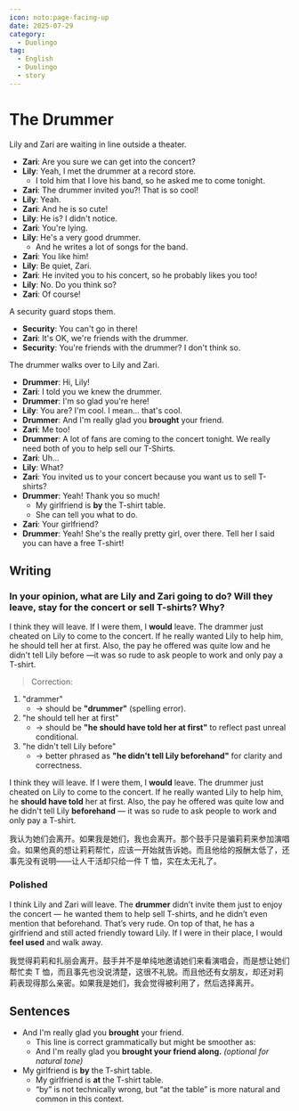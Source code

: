 ```yaml
---
icon: noto:page-facing-up
date: 2025-07-29
category:
  - Duolingo
tag:
  - English
  - Duolingo
  - story
---
```


# The Drummer

Lily and Zari are waiting in line outside a theater.

- **Zari**: Are you sure we can get into the concert?
- **Lily**: Yeah, I met the drummer at a record store.
  - I told him that I love his band, so he asked me to come tonight.
- **Zari**: The drummer invited you?! That is so cool!
- **Lily**: Yeah.
- **Zari**: And he is so cute!
- **Lily**: He is? I didn't notice.
- **Zari**: You're lying.
- **Lily**: He's a very good drummer.
  - And he writes a lot of songs for the band.
- **Zari**: You like him!
- **Lily**: Be quiet, Zari.
- **Zari**: He invited you to his concert, so he probably likes you too!
- **Lily**: No. Do you think so?
- **Zari**: Of course!

A security guard stops them.

- **Security**: You can't go in there!
- **Zari**: It's OK, we're friends with the drummer.
- **Security**: You're friends with the drummer? I don't think so.

The drummer walks over to Lily and Zari.

- **Drummer**: Hi, Lily!
- **Zari**: I told you we knew the drummer.
- **Drummer**: I'm so glad you're here!
- **Lily**: You are? I'm cool. I mean... that's cool.
- **Drummer**: And I'm really glad you **brought** your friend.
- **Zari**: Me too!
- **Drummer**: A lot of fans are coming to the concert tonight. We really need both of you to help sell our T-Shirts.
- **Zari**: Uh...
- **Lily**: What?
- **Zari**: You invited us to your concert because you want us to sell T-shirts?
- **Drummer**: Yeah! Thank you so much!
  - My girlfriend is **by** the T-shirt table.
  - She can tell you what to do.
- **Zari**: Your girlfriend?
- **Drummer**: Yeah! She's the really pretty girl, over there. Tell her I said you can have a free T-shirt!

## Writing

### In your opinion, what are Lily and Zari going to do? Will they leave, stay for the concert or sell T-shirts? Why?

I think they will leave. If I were them, I **would** leave. The drammer just cheated on Lily to come to the concert. If he really wanted Lily to help him, he should tell her at first. Also, the pay he offered was quite low and he didn't tell Lily before —it was so rude to ask people to work and only pay a T-shirt.

> Correction:

1. "drammer"
   - → should be **"drummer"** (spelling error).
2. "he should tell her at first"
   - → should be **"he should have told her at first"** to reflect past unreal conditional.
3. "he didn't tell Lily before"
   - → better phrased as **"he didn't tell Lily beforehand"** for clarity and correctness.

I think they will leave. If I were them, I **would** leave. The drummer just cheated on Lily to come to the concert. If he really wanted Lily to help him, he **should have told** her at first. Also, the pay he offered was quite low and he didn't tell Lily **beforehand** — it was so rude to ask people to work and only pay a T-shirt.

我认为她们会离开。如果我是她们，我也会离开。那个鼓手只是骗莉莉来参加演唱会。如果他真的想让莉莉帮忙，应该一开始就告诉她。而且他给的报酬太低了，还事先没有说明——让人干活却只给一件 T 恤，实在太无礼了。

### Polished

I think Lily and Zari will leave. The **drummer** didn’t invite them just to enjoy the concert — he wanted them to help sell T-shirts, and he didn’t even mention that beforehand. That’s very rude. On top of that, he has a girlfriend and still acted friendly toward Lily. If I were in their place, I would **feel used** and walk away.

我觉得莉莉和扎丽会离开。鼓手并不是单纯地邀请她们来看演唱会，而是想让她们帮忙卖 T 恤，而且事先也没说清楚，这很不礼貌。而且他还有女朋友，却还对莉莉表现得那么亲密。如果我是她们，我会觉得被利用了，然后选择离开。

## Sentences

- And I'm really glad you **brought** your friend.
  - This line is correct grammatically but might be smoother as:
  - And I'm really glad you **brought your friend along.** _(optional for natural tone)_
- My girlfriend is **by** the T-shirt table.
  - My girlfriend is **at** the T-shirt table.
  - “by” is not technically wrong, but “at the table” is more natural and common in this context.
